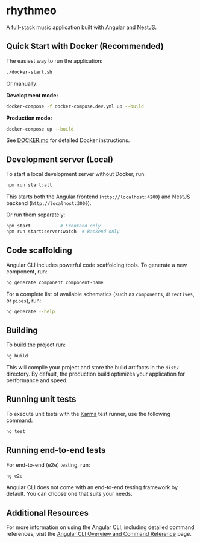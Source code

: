 # rhythmeo

A full-stack music application built with Angular and NestJS.

## Quick Start with Docker (Recommended)

The easiest way to run the application:

```bash
./docker-start.sh
```

Or manually:

**Development mode:**
```bash
docker-compose -f docker-compose.dev.yml up --build
```

**Production mode:**
```bash
docker-compose up --build
```

See [DOCKER.md](DOCKER.md) for detailed Docker instructions.

## Development server (Local)

To start a local development server without Docker, run:

```bash
npm run start:all
```

This starts both the Angular frontend (`http://localhost:4200`) and NestJS backend (`http://localhost:3000`).

Or run them separately:
```bash
npm start           # Frontend only
npm run start:server:watch  # Backend only
```

## Code scaffolding

Angular CLI includes powerful code scaffolding tools. To generate a new component, run:

```bash
ng generate component component-name
```

For a complete list of available schematics (such as `components`, `directives`, or `pipes`), run:

```bash
ng generate --help
```

## Building

To build the project run:

```bash
ng build
```

This will compile your project and store the build artifacts in the `dist/` directory. By default, the production build optimizes your application for performance and speed.

## Running unit tests

To execute unit tests with the [Karma](https://karma-runner.github.io) test runner, use the following command:

```bash
ng test
```

## Running end-to-end tests

For end-to-end (e2e) testing, run:

```bash
ng e2e
```

Angular CLI does not come with an end-to-end testing framework by default. You can choose one that suits your needs.

## Additional Resources

For more information on using the Angular CLI, including detailed command references, visit the [Angular CLI Overview and Command Reference](https://angular.dev/tools/cli) page.
